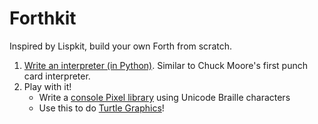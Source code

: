 # Forthkit

Inspired by Lispkit, build your own Forth from scratch.

1) [Write an interpreter (in Python)](./interpreter/). Similar to Chuck Moore's first punch card interpreter.
2) Play with it!
    * Write a [console Pixel library](./library/pixels/) using Unicode Braille characters
    * Use this to do [Turtle Graphics](./library/turtle/)!
